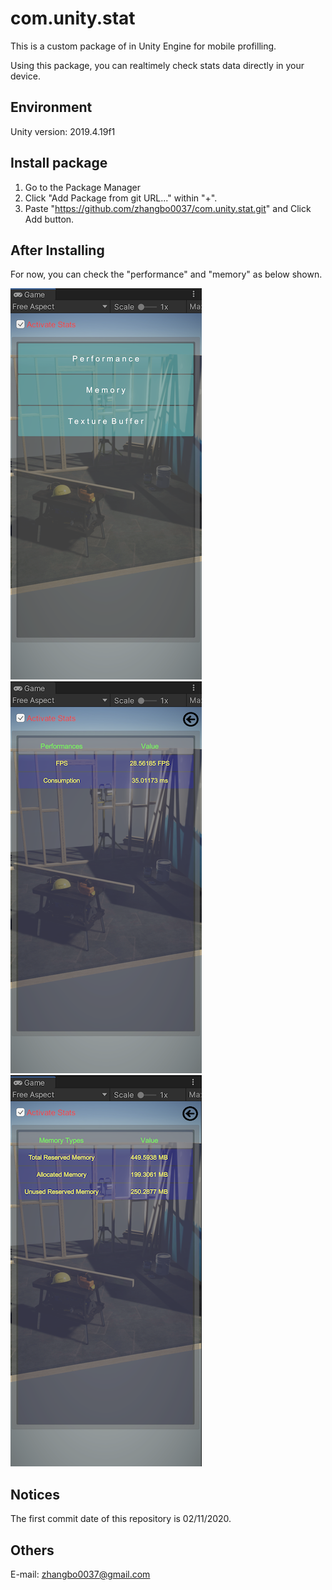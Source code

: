 # com.unity.stat

This is a custom package of in Unity Engine for mobile profilling.

Using this package, you can realtimely check stats data directly in your device.


## Environment

Unity version: 2019.4.19f1


## Install package

1. Go to the Package Manager 
2. Click "Add Package from git URL..." within "+".
3. Paste "https://github.com/zhangbo0037/com.unity.stat.git" and Click Add button.


## After Installing
For now, you can check the "performance" and "memory" as below shown.

![Alt text](https://github.com/zhangbo0037/com.unity.stat/blob/master/ReadmeImages/Menu_.png?raw=true "Performance") ![Alt text](https://github.com/zhangbo0037/com.unity.stat/blob/master/ReadmeImages/Performance_.png?raw=true "Performance") ![Alt text](https://github.com/zhangbo0037/com.unity.stat/blob/master/ReadmeImages/Memory_.png?raw=true "Memory")


## Notices
The first commit date of this repository is 02/11/2020.


## Others
E-mail: zhangbo0037@gmail.com
